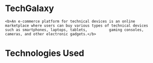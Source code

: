 <h1>TechGalaxy</h1>

    <b>An e-commerce platform for technical devices is an online marketplace where users can buy various types of technical devices such as smartphones, laptops, tablets,          gaming consoles, cameras, and other electronic gadgets.</b>


<h1>Technologies Used</h1>
